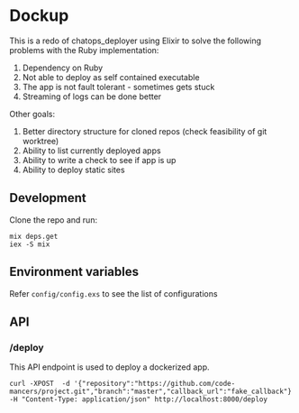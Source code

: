 # Dockup

This is a redo of chatops_deployer using Elixir to solve the following problems
with the Ruby implementation:

1. Dependency on Ruby
2. Not able to deploy as self contained executable
3. The app is not fault tolerant - sometimes gets stuck
4. Streaming of logs can be done better

Other goals:

1. Better directory structure for cloned repos (check feasibility of git worktree)
2. Ability to list currently deployed apps
3. Ability to write a check to see if app is up
4. Ability to deploy static sites

## Development

Clone the repo and run:

    mix deps.get
    iex -S mix

## Environment variables

Refer `config/config.exs` to see the list of configurations

## API

### /deploy

This API endpoint is used to deploy a dockerized app.

```
curl -XPOST  -d '{"repository":"https://github.com/code-mancers/project.git","branch":"master","callback_url":"fake_callback"}' -H "Content-Type: application/json" http://localhost:8000/deploy
```
